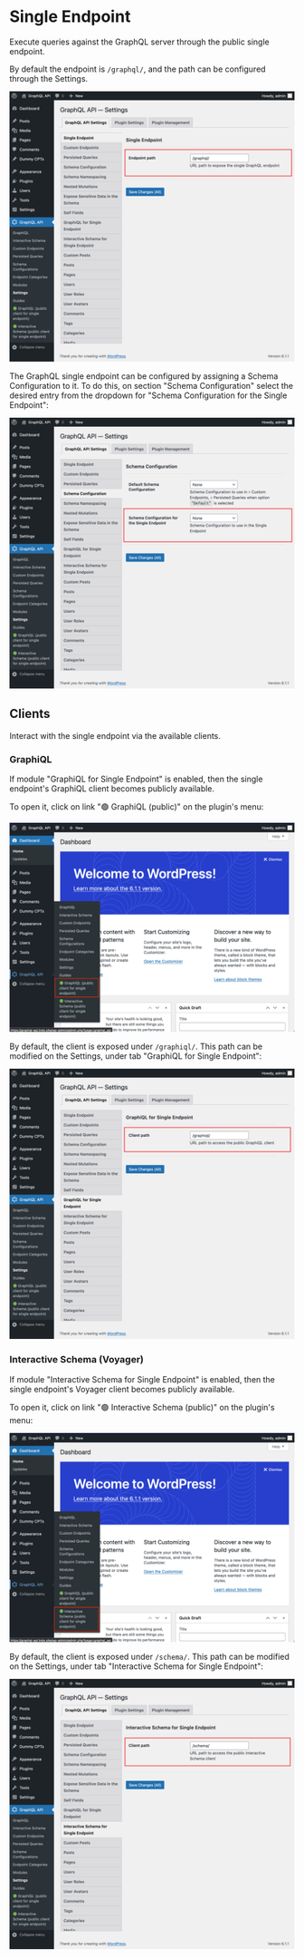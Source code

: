 # Single Endpoint

Execute queries against the GraphQL server through the public single endpoint.

By default the endpoint is `/graphql/`, and the path can be configured through the Settings.

![Single endpoint in Settings](../../images/settings-single-endpoint.png "Single endpoint in Settings")

The GraphQL single endpoint can be configured by assigning a Schema Configuration to it. To do this, on section "Schema Configuration" select the desired entry from the dropdown for "Schema Configuration for the Single Endpoint":

![Settings for the Schema Configuration for the Single Endpoint](../../images/settings-schema-configuration-for-single-endpoint.png)

## Clients

Interact with the single endpoint via the available clients.

### GraphiQL

If module "GraphiQL for Single Endpoint" is enabled, then the single endpoint's GraphiQL client becomes publicly available.

To open it, click on link "🟢 GraphiQL (public)" on the plugin's menu:

![Single endpoint's link to the GraphiQL client](../../images/single-endpoint-graphiql-link.png)

By default, the client is exposed under `/graphiql/`. This path can be modified on the Settings, under tab "GraphiQL for Single Endpoint":

![Path to GraphiQL client](../../images/settings-graphiql-for-single-endpoint.png)

### Interactive Schema (Voyager)

If module "Interactive Schema for Single Endpoint" is enabled, then the single endpoint's Voyager client becomes publicly available.

To open it, click on link "🟢 Interactive Schema (public)" on the plugin's menu:

![Single endpoint's link to the Interactive Schema client](../../images/single-endpoint-interactive-schema-link.png)

By default, the client is exposed under `/schema/`. This path can be modified on the Settings, under tab "Interactive Schema for Single Endpoint":

![Path to Voyager client](../../images/settings-interactive-schema-for-single-endpoint.png)
